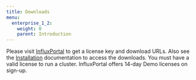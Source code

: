 ```yaml
---
title: Downloads
menu:
  enterprise_1_2:
    weight: 0
    parent: Introduction
---
```


Please visit [InfluxPortal](https://portal.influxdata.com/) to get a license key and download URLs.
Also see the [Installation](/enterprise/v1.2/introduction/meta_node_installation/) documentation to access the downloads. 
You must have a valid license to run a cluster.
InfluxPortal offers 14-day Demo licenses on sign-up.
